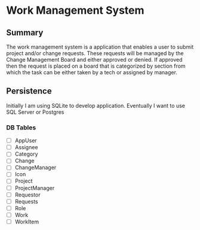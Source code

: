 # Work Management System

## Summary

The work management system is a application that enables a user to submit project and/or change requests. These requests will be managed by
the Change Management Board and either approved or denied. If approved then the request is placed on a board that is categorized by section
from which the task can be either taken by a tech or assigned by manager.

## Persistence

Initially I am using SQLite to develop application. Eventually I want to use SQL Server or Postgres

### **DB Tables**

- [ ] AppUser
- [ ] Assignee
- [ ] Category
- [ ] Change
- [ ] ChangeManager
- [ ] Icon
- [ ] Project
- [ ] ProjectManager
- [ ] Requestor
- [ ] Requests
- [ ] Role
- [ ] Work
- [ ] WorkItem
